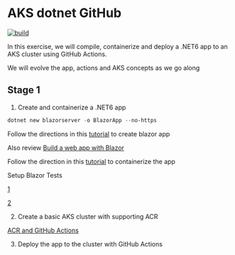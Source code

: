 # AKS dotnet GitHub

[![build](https://github.com/desinole/aksdotnetgithub/actions/workflows/build-validation.yml/badge.svg)](https://github.com/desinole/aksdotnetgithub/actions/workflows/build-validation.yml)

In this exercise, we will compile, containerize and deploy a .NET6 app to an AKS cluster using GitHub Actions.

We will evolve the app, actions and AKS concepts as we go along

## Stage 1

1. Create and containerize a .NET6 app

```PowerShell   
dotnet new blazorserver -o BlazorApp --no-https
```

Follow the directions in this [tutorial](https://dotnet.microsoft.com/en-us/learn/aspnet/blazor-tutorial/create) to create blazor app

Also review [Build a web app with Blazor](https://docs.microsoft.com/en-us/learn/modules/build-blazor-webassembly-visual-studio-code/?WT.mc_id=dotnet-35129-website)

Follow the direction in this [tutorial](https://chrissainty.com/containerising-blazor-applications-with-docker-containerising-a-blazor-server-app/) to containerize the app

Setup Blazor Tests

[1](https://medium.com/younited-tech-blog/unit-test-a-blazor-component-729eec4eab01)

[2](https://bunit.dev/docs/getting-started/writing-tests.html?tabs=xunit)


2. Create a basic AKS cluster with supporting ACR

[ACR and GitHub Actions](https://docs.microsoft.com/en-us/azure/container-instances/container-instances-github-action)



3. Deploy the app to the cluster with GitHub Actions